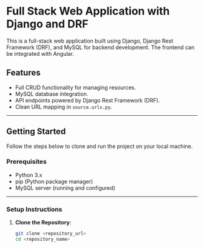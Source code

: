 # Full Stack Web Application with Django and DRF

This is a full-stack web application built using Django, Django Rest Framework (DRF), and MySQL for backend development. The frontend can be integrated with Angular.

## Features
- Full CRUD functionality for managing resources.
- MySQL database integration.
- API endpoints powered by Django Rest Framework (DRF).
- Clean URL mapping in `source.urls.py`.

---

## Getting Started

Follow the steps below to clone and run the project on your local machine.

### Prerequisites

- Python 3.x
- pip (Python package manager)
- MySQL server (running and configured)

---

### Setup Instructions

1. **Clone the Repository**:
   ```bash
   git clone <repository_url>
   cd <repository_name>

